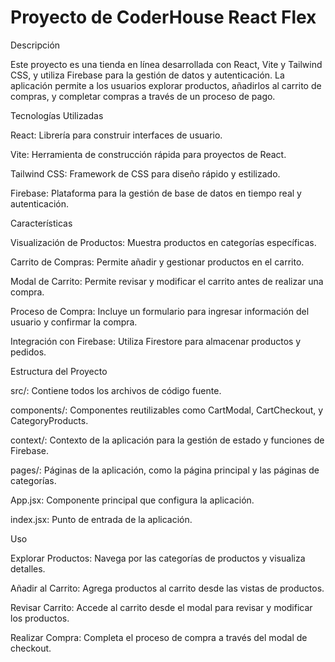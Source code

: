 # Proyecto de CoderHouse React Flex

Descripción

Este proyecto es una tienda en línea desarrollada con React, Vite y Tailwind CSS, y utiliza Firebase para la gestión de datos y autenticación. La aplicación permite a los usuarios explorar productos, añadirlos al carrito de compras, y completar compras a través de un proceso de pago.

Tecnologías Utilizadas

React: Librería para construir interfaces de usuario.

Vite: Herramienta de construcción rápida para proyectos de React.

Tailwind CSS: Framework de CSS para diseño rápido y estilizado.

Firebase: Plataforma para la gestión de base de datos en tiempo real y autenticación.


Características

Visualización de Productos: Muestra productos en categorías específicas.

Carrito de Compras: Permite añadir y gestionar productos en el carrito.

Modal de Carrito: Permite revisar y modificar el carrito antes de realizar una compra.

Proceso de Compra: Incluye un formulario para ingresar información del usuario y confirmar la compra.

Integración con Firebase: Utiliza Firestore para almacenar productos y pedidos.


Estructura del Proyecto

src/: Contiene todos los archivos de código fuente.

components/: Componentes reutilizables como CartModal, CartCheckout, y CategoryProducts.

context/: Contexto de la aplicación para la gestión de estado y funciones de Firebase.

pages/: Páginas de la aplicación, como la página principal y las páginas de categorías.

App.jsx: Componente principal que configura la aplicación.

index.jsx: Punto de entrada de la aplicación.


Uso

Explorar Productos: Navega por las categorías de productos y visualiza detalles.

Añadir al Carrito: Agrega productos al carrito desde las vistas de productos.

Revisar Carrito: Accede al carrito desde el modal para revisar y modificar los productos.

Realizar Compra: Completa el proceso de compra a través del modal de checkout.
